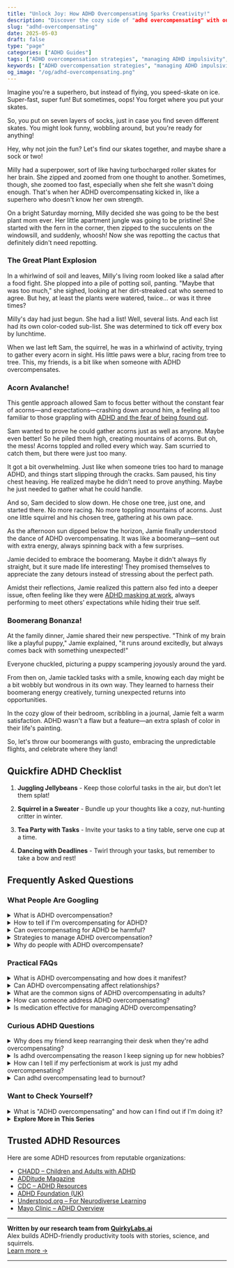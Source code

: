 ```yaml
---
title: "Unlock Joy: How ADHD Overcompensating Sparks Creativity!"
description: "Discover the cozy side of "adhd overcompensating" with our blog. Feel seen, understood, and uplifted as we explore the quirky charm of our ADHD superpowers together!"
slug: "adhd-overcompensating"
date: 2025-05-03
draft: false
type: "page"
categories: ["ADHD Guides"]
tags: ["ADHD overcompensation strategies", "managing ADHD impulsivity", "ADHD and multitasking", "adult ADHD coping mechanisms", "hyperfocusing in ADHD", "ADHD productivity tips", "emotional regulation ADHD"]
keywords: ["ADHD overcompensation strategies", "managing ADHD impulsivity", "ADHD and multitasking", "adult ADHD coping mechanisms", "hyperfocusing in ADHD", "ADHD productivity tips", "emotional regulation ADHD"]
og_image: "/og/adhd-overcompensating.png"
---
```


Imagine you're a superhero, but instead of flying, you speed-skate on ice. Super-fast, super fun! But sometimes, oops! You forget where you put your skates.

So, you put on seven layers of socks, just in case you find seven different skates. You might look funny, wobbling around, but you're ready for anything!

Hey, why not join the fun? Let's find our skates together, and maybe share a sock or two!

Milly had a superpower, sort of like having turbocharged roller skates for her brain. She zipped and zoomed from one thought to another. Sometimes, though, she zoomed too fast, especially when she felt she wasn't doing enough. That's when her ADHD overcompensating kicked in, like a superhero who doesn't know her own strength.

On a bright Saturday morning, Milly decided she was going to be the best plant mom ever. Her little apartment jungle was going to be pristine! She started with the fern in the corner, then zipped to the succulents on the windowsill, and suddenly, whoosh! Now she was repotting the cactus that definitely didn't need repotting.

### The Great Plant Explosion

In a whirlwind of soil and leaves, Milly's living room looked like a salad after a food fight. She plopped into a pile of potting soil, panting. "Maybe that was too much," she sighed, looking at her dirt-streaked cat who seemed to agree. But hey, at least the plants were watered, twice... or was it three times?

Milly's day had just begun. She had a list! Well, several lists. And each list had its own color-coded sub-list. She was determined to tick off every box by lunchtime.

When we last left Sam, the squirrel, he was in a whirlwind of activity, trying to gather every acorn in sight. His little paws were a blur, racing from tree to tree. This, my friends, is a bit like when someone with ADHD overcompensates.

### Acorn Avalanche!

This gentle approach allowed Sam to focus better without the constant fear of acorns—and expectations—crashing down around him, a feeling all too familiar to those grappling with [ADHD and the fear of being found out](/pages/adhd-fear-of-being-found-out/).

Sam wanted to prove he could gather acorns just as well as anyone. Maybe even better! So he piled them high, creating mountains of acorns. But oh, the mess! Acorns toppled and rolled every which way. Sam scurried to catch them, but there were just too many.

It got a bit overwhelming. Just like when someone tries too hard to manage ADHD, and things start slipping through the cracks. Sam paused, his tiny chest heaving. He realized maybe he didn’t need to prove anything. Maybe he just needed to gather what he could handle.

And so, Sam decided to slow down. He chose one tree, just one, and started there. No more racing. No more toppling mountains of acorns. Just one little squirrel and his chosen tree, gathering at his own pace.

As the afternoon sun dipped below the horizon, Jamie finally understood the dance of ADHD overcompensating. It was like a boomerang—sent out with extra energy, always spinning back with a few surprises.

Jamie decided to embrace the boomerang. Maybe it didn't always fly straight, but it sure made life interesting! They promised themselves to appreciate the zany detours instead of stressing about the perfect path.

Amidst their reflections, Jamie realized this pattern also fed into a deeper issue, often feeling like they were [ADHD masking at work](/pages/adhd-masking-at-work/), always performing to meet others’ expectations while hiding their true self.

### Boomerang Bonanza!

At the family dinner, Jamie shared their new perspective. "Think of my brain like a playful puppy," Jamie explained, "it runs around excitedly, but always comes back with something unexpected!"

Everyone chuckled, picturing a puppy scampering joyously around the yard.

From then on, Jamie tackled tasks with a smile, knowing each day might be a bit wobbly but wondrous in its own way. They learned to harness their boomerang energy creatively, turning unexpected returns into opportunities.

In the cozy glow of their bedroom, scribbling in a journal, Jamie felt a warm satisfaction. ADHD wasn't a flaw but a feature—an extra splash of color in their life's painting.

So, let's throw our boomerangs with gusto, embracing the unpredictable flights, and celebrate where they land!

## Quickfire ADHD Checklist

1. **Juggling Jellybeans** - Keep those colorful tasks in the air, but don’t let them splat!

2. **Squirrel in a Sweater** - Bundle up your thoughts like a cozy, nut-hunting critter in winter.

3. **Tea Party with Tasks** - Invite your tasks to a tiny table, serve one cup at a time.

4. **Dancing with Deadlines** - Twirl through your tasks, but remember to take a bow and rest!

## Frequently Asked Questions



### What People Are Googling

<details><summary>What is ADHD overcompensation?</summary><p>ADHD overcompensation is when someone with ADHD puts in extra effort to meet external expectations or to cover up their ADHD-related challenges. This might look like spending hours on a simple task to make sure it's perfect or overpreparing for events to avoid any slip-ups. While this can sometimes be helpful, it can also lead to exhaustion and burnout because it's like running a mental marathon every day. Remember, it’s okay to seek balance and allow yourself some grace on the tougher days.</p></details>
<details><summary>How to tell if I'm overcompensating for ADHD?</summary><p>It's really great that you're tuning in to your own habits and behaviors; that’s a big part of understanding and managing ADHD. Often, overcompensation might look like pushing yourself too hard in areas where you feel you struggle, whether that's in work, social settings, or daily tasks, leading to exhaustion or feeling overwhelmed. You might find yourself spending extra time on tasks, double-checking work, or over-preparing for events as a way to counteract fears of underperforming due to ADHD. It's important to acknowledge the effort you're putting in and consider if this level of effort is sustainable and kind to yourself, or if there might be more balanced strategies that could support you.</p></details>
<details><summary>Can overcompensating for ADHD be harmful?</summary><p>Absolutely, it's really common to find yourself overcompensating when you're managing ADHD. This often stems from a desire to keep up or fit in with others, but it can lead to burnout because it might push you to ignore your own limits. Remember, it’s okay to take breaks and set realistic expectations for yourself. Finding a balance that honors your needs and abilities can be a more sustainable way to manage daily life with ADHD.</p></details>
<details><summary>Strategies to manage ADHD overcompensation?</summary><p>Managing ADHD overcompensation is all about finding balance and embracing your natural rhythm. One effective strategy is to break tasks into smaller, manageable parts, allowing yourself to focus on one thing at a time without feeling overwhelmed. It’s also really helpful to set clear boundaries and prioritize self-care, ensuring you’re not stretching yourself too thin. Remember, it's perfectly okay to ask for help or to say no when things get too much—taking care of yourself isn't just important, it's essential.</p></details>
<details><summary>Why do people with ADHD overcompensate?</summary><p>People with ADHD often overcompensate as a way to manage the challenges they face due to their symptoms, such as distractibility, forgetfulness, or impulsivity. By putting extra effort into tasks or situations, they're essentially trying to ensure that they meet expectations—both their own and those of others. This can show up as perfectionism, overworking, or even excessively helping others. It's a heartfelt attempt to feel competent and connected, though it can sometimes be tiring. Remember, finding balance is key, and it's perfectly okay to ask for help or set boundaries!</p></details>



### Practical FAQs

<details><summary>What is ADHD overcompensating and how does it manifest?</summary><p>ADHD overcompensating is a common way that some individuals with ADHD try to counterbalance the challenges they face due to their symptoms. It often manifests as putting in extra effort or developing elaborate systems to manage tasks that others might handle more straightforwardly. This might look like spending hours on a simple project to ensure it meets high standards or over-preparing for events to avoid any possibility of forgetting something important. While this can sometimes be an effective strategy, it's also important to recognize when it might be leading to burnout or unnecessary stress, so finding a balanced approach is key.</p></details>
<details><summary>Can ADHD overcompensating affect relationships?</summary><p>Absolutely, overcompensating in ADHD can sometimes affect relationships, and it's quite common! When striving to meet expectations, you might find yourself taking on too much or setting very high standards for yourself, which can be exhausting. This might lead to feelings of frustration or being misunderstood by partners or friends who see your stress but don't know its root. It's important to communicate your feelings and set realistic expectations with loved ones, so they understand your experiences and can support you effectively.</p></details>
<details><summary>What are the common signs of ADHD overcompensating in adults?</summary><p>Absolutely, recognizing overcompensation in adults with ADHD is really insightful! Common signs include perfectionism, where you might find yourself spending excessive time on tasks to make sure everything is just right, often out of fear of criticism. There’s also a tendency to overcommit or say yes to too many things, which can stem from wanting to prove capability or worth. Additionally, hyperfocus on work or hobbies might occur as a way to avoid areas where one feels less competent. It’s really about finding a balance and being kind to oneself, acknowledging where these patterns might be protective, but also where they might be stretching you too thin.</p></details>
<details><summary>How can someone address ADHD overcompensating?</summary><p>Absolutely, addressing overcompensation in ADHD involves a blend of self-awareness and self-care. First, it's important to recognize when you’re pushing beyond your limits—perhaps by taking on too many tasks to prove your capabilities. Once you've spotted this, setting small, realistic goals can help manage your workload without overwhelming yourself. And don't forget, incorporating regular breaks and some cozy downtime can do wonders in maintaining your energy and focus. It’s all about finding that gentle balance.</p></details>
<details><summary>Is medication effective for managing ADHD overcompensating?</summary><p>Absolutely, medication can be a really helpful tool for managing symptoms of ADHD, including the tendency to overcompensate. It works by balancing neurotransmitters in your brain, which can help improve focus, control impulses, and stabilize energy levels. Many people find that with the right medication, they feel more equipped to tackle their daily tasks without feeling the need to go overboard just to meet expectations. It’s always best to consult with a healthcare provider to find the most suitable medication and dosage for you, as this can make a big difference in how effectively you manage ADHD symptoms.</p></details>



### Curious ADHD Questions

<details><summary>Why does my friend keep rearranging their desk when they're adhd overcompensating?</summary><p>It's lovely that you're looking out for your friend! When someone with ADHD overcompensates, they might frequently rearrange their desk because they're trying to create an optimal setup that helps them focus and feel in control. This behavior is quite common and can be a way for them to manage distractions and maintain productivity in a way that feels right for them. Each rearrangement could be seen as an attempt to find just the perfect configuration that clicks, helping them feel more at ease and ready to tackle their tasks.</p></details>
<details><summary>Is adhd overcompensating the reason I keep signing up for new hobbies?</summary><p>Absolutely, your experience is quite a common one among folks with ADHD! The excitement and novelty of a new hobby can be super appealing, providing a fresh burst of dopamine that our brains often seek. It's a way of compensating for the times when our interest levels dip in other areas of our lives. Remember, it's okay to explore and enjoy new interests; just try to balance your commitments so you don't feel overwhelmed. Enjoy the journey of discovering all these new hobbies!</p></details>
<details><summary>How can I tell if my perfectionism at work is just my adhd overcompensating?</summary><p>That’s a great question! Often, those of us with ADHD can lean into perfectionism as a way to counterbalance feelings of past underachievement or criticism. You might notice this if you're spending excessive time on tasks, feeling anxious about minor details, or procrastinating because you're worried about not meeting high standards. It’s helpful to check in with yourself about why you’re aiming for perfection—are you trying to prove something to yourself or others, or is it genuinely needed for the task at hand? Remember, striving for excellence is productive, but perfectionism can be a sneaky barrier to your well-being and efficiency.</p></details>
<details><summary>Can adhd overcompensating lead to burnout?</summary><p>Absolutely, it's quite common for individuals with ADHD to experience burnout from overcompensating. When trying to meet external expectations or manage personal goals, you might find yourself putting in extra effort to cover up the struggles you face due to ADHD. This intense effort can be exhausting, and maintaining it long-term isn't sustainable. It's really important to find a balance and incorporate regular breaks, self-care, and perhaps most importantly, seeking understanding and support from those around you.</p></details>



### Want to Check Yourself?

<details><summary>What is "ADHD overcompensating" and how can I find out if I'm doing it?</summary><p>ADHD overcompensating is when you find yourself working extra hard in areas where ADHD makes things tricky, often pushing yourself to the point of exhaustion or stress to meet certain standards or expectations. It's like giving 110% all the time just to keep up or to cover up struggles you might be facing. To find out if you're overcompensating, reflect on areas where you feel consistently drained or overly perfectionistic—these could be signals that you're overextending yourself to manage ADHD symptoms. Also, chatting with a coach or therapist can provide insights, helping you spot patterns and devise more balanced strategies.</p></details>

<script type="application/ld+json">
{
  "@context": "https://schema.org",
  "@type": "FAQPage",
  "mainEntity": [
    {
      "@type": "Question",
      "name": "What is ADHD overcompensation?",
      "acceptedAnswer": {
        "@type": "Answer",
        "text": "ADHD overcompensation is when someone with ADHD puts in extra effort to meet external expectations or to cover up their ADHD-related challenges. This might look like spending hours on a simple task to make sure it's perfect or overpreparing for events to avoid any slip-ups. While this can sometimes be helpful, it can also lead to exhaustion and burnout because it's like running a mental marathon every day. Remember, it\u2019s okay to seek balance and allow yourself some grace on the tougher days."
      }
    },
    {
      "@type": "Question",
      "name": "How to tell if I'm overcompensating for ADHD?",
      "acceptedAnswer": {
        "@type": "Answer",
        "text": "It's really great that you're tuning in to your own habits and behaviors; that\u2019s a big part of understanding and managing ADHD. Often, overcompensation might look like pushing yourself too hard in areas where you feel you struggle, whether that's in work, social settings, or daily tasks, leading to exhaustion or feeling overwhelmed. You might find yourself spending extra time on tasks, double-checking work, or over-preparing for events as a way to counteract fears of underperforming due to ADHD. It's important to acknowledge the effort you're putting in and consider if this level of effort is sustainable and kind to yourself, or if there might be more balanced strategies that could support you."
      }
    },
    {
      "@type": "Question",
      "name": "Can overcompensating for ADHD be harmful?",
      "acceptedAnswer": {
        "@type": "Answer",
        "text": "Absolutely, it's really common to find yourself overcompensating when you're managing ADHD. This often stems from a desire to keep up or fit in with others, but it can lead to burnout because it might push you to ignore your own limits. Remember, it\u2019s okay to take breaks and set realistic expectations for yourself. Finding a balance that honors your needs and abilities can be a more sustainable way to manage daily life with ADHD."
      }
    },
    {
      "@type": "Question",
      "name": "Strategies to manage ADHD overcompensation?",
      "acceptedAnswer": {
        "@type": "Answer",
        "text": "Managing ADHD overcompensation is all about finding balance and embracing your natural rhythm. One effective strategy is to break tasks into smaller, manageable parts, allowing yourself to focus on one thing at a time without feeling overwhelmed. It\u2019s also really helpful to set clear boundaries and prioritize self-care, ensuring you\u2019re not stretching yourself too thin. Remember, it's perfectly okay to ask for help or to say no when things get too much\u2014taking care of yourself isn't just important, it's essential."
      }
    },
    {
      "@type": "Question",
      "name": "Why do people with ADHD overcompensate?",
      "acceptedAnswer": {
        "@type": "Answer",
        "text": "People with ADHD often overcompensate as a way to manage the challenges they face due to their symptoms, such as distractibility, forgetfulness, or impulsivity. By putting extra effort into tasks or situations, they're essentially trying to ensure that they meet expectations\u2014both their own and those of others. This can show up as perfectionism, overworking, or even excessively helping others. It's a heartfelt attempt to feel competent and connected, though it can sometimes be tiring. Remember, finding balance is key, and it's perfectly okay to ask for help or set boundaries!"
      }
    }
  ]
}
</script>
<script type="application/ld+json">
{
  "@context": "https://schema.org",
  "@type": "Article",
  "author": {
    "@type": "Person",
    "name": "QuirkyLabs",
    "url": "https://quirkylabs.ai/about"
  },
  "headline": "\"Unlock Joy: How ADHD Overcompensating Sparks Creativity!\"",
  "mainEntityOfPage": "https://blog.quirkylabs.ai/pages/adhd-overcompensating/",
  "datePublished": "2025-05-03"
}
</script>
<script type="application/ld+json">
{
  "@context": "https://schema.org",
  "@type": "BreadcrumbList",
  "itemListElement": [
    {
      "@type": "ListItem",
      "position": 1,
      "name": "Home",
      "item": "https://quirkylabs.ai/"
    },
    {
      "@type": "ListItem",
      "position": 2,
      "name": "Blog",
      "item": "https://blog.quirkylabs.ai/"
    },
    {
      "@type": "ListItem",
      "position": 3,
      "name": "\"Unlock Joy: How ADHD Overcompensating Sparks Creativity!\"",
      "item": "https://blog.quirkylabs.ai/pages/adhd-overcompensating/"
    }
  ]
}
</script>

<details>
<summary><strong>Explore More in This Series</strong></summary>

- [Adhd People Pleasing](/pages/adhd-people-pleasing/)
- [Adhd Fake Success](/pages/adhd-fake-success/)
- [Adhd Feel Like A Fraud](/pages/adhd-feel-like-a-fraud/)
- [Adhd Hide Your Struggles](/pages/adhd-hide-your-struggles/)
- [Adhd Perfectionism](/pages/adhd-perfectionism/)
- [Adhd Validation Hunger](/pages/adhd-validation-hunger/)
- [Adhd Working Hard To Fit In](/pages/adhd-working-hard-to-fit-in/)
- [Adhd Performative Productivity](/pages/adhd-performative-productivity/)
</details>



## Trusted ADHD Resources

Here are some ADHD resources from reputable organizations:

- [CHADD – Children and Adults with ADHD](https://chadd.org)
- [ADDitude Magazine](https://www.additudemag.com)
- [CDC – ADHD Resources](https://www.cdc.gov/ncbddd/adhd)
- [ADHD Foundation (UK)](https://www.adhdfoundation.org.uk)
- [Understood.org – For Neurodiverse Learning](https://www.understood.org)
- [Mayo Clinic – ADHD Overview](https://www.mayoclinic.org/diseases-conditions/adhd)


---

**Written by our research team from [QuirkyLabs.ai](https://quirkylabs.ai)**  
Alex builds ADHD-friendly productivity tools with stories, science, and squirrels.  
[Learn more →](https://quirkylabs.ai)

---